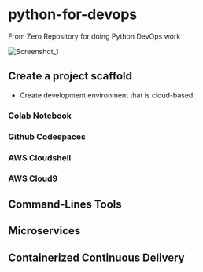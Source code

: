 # python-for-devops
From Zero Repository for doing Python DevOps work

![Screenshot_1](https://github.com/sacramentosolutions/python-for-devops/assets/127894518/5531e63c-f705-4d32-b626-a91e0249cb78)

## Create a project scaffold

* Create development environment that is cloud-based: 
###  Colab Notebook
### Github Codespaces
### AWS Cloudshell
### AWS Cloud9

##  Command-Lines Tools

## Microservices

## Containerized Continuous Delivery
